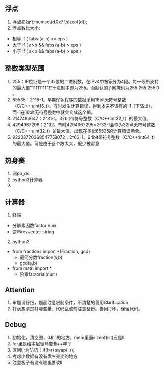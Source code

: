 ## 浮点
1. 浮点初始化memset(d,0x7f,sizeof(d));
2. 浮点数比大小:
  * 相等 if ( fabs (a-b) <= eps )
  * 大于 if ( a>b && fabs (a-b) > eps )
  * 小于 if ( a<b && fabs (a-b) > eps )

## 整数类型范围
1. 255：IP位址是一个32位的二进制数，在IPv4中被等分为4段。每一段所支持的最大值"11111111"在十进制中即为255。而默认的子网掩码为255.255.255.0 。
2. 65535：2^16-1。早期许多程序的数据采用16bit无符号整数（C/C++:uint16_t）。有时发生计算错误，得到本来不该有的-1（下溢出），而-1在16bit无符号整数中就会变成这个值。
3. 2147483647：2^31-1。32bit带符号整数（C/C++:int32_t）的最大值。
4. 4294967296：2^32。有时4294967295=2^32-1会作为32bit无符号整数（C/C++:uint32_t）的最大值，出现在类似65535的计算错误场合。
5. 92233720368547758072：2^63-1。64bit带符号整数（C/C++:int64_t）的最大值。可是由于这个数太大，很少被留意

## 热身赛
1. 测pb_ds
2. python3计算器
3. 

## 计算器
1. 终端
  * 分解素因数factor num  
  * 逆串rev+enter string
2. python3
  * from fractions import *(Fraction, gcd)
    * 最简分数fraction(a,b)        
    * gcd(a,b)
  * from math import *
    * 阶乘factorial(num)

## Attention
1. 审题请仔细，题面注意限制条件，不清楚的善用Clarification
2. 打表想清楚打哪些量，代码乱改前注意备份。善用打印，保留代码。

## Debug
1. 初始化，清空图，0和n的地方，mem里面sizeof(int)还是ll
2. for里是给本层循环变量++咩？
3. 区间l,r为防坑：if(l>r) swap(l,r);
4. 考虑小数据有没有发生突变的地方
5. 注意板子有没有哪里要改ll

